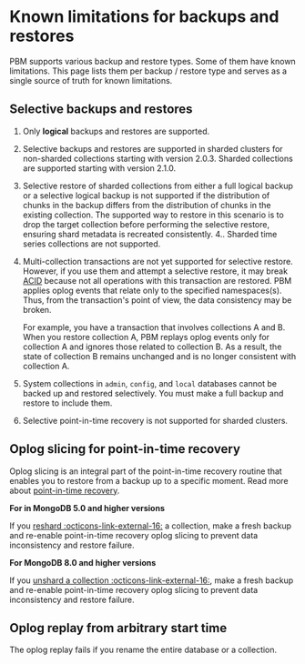 # Known limitations for backups and restores

PBM supports various backup and restore types. Some of them have known limitations. This page lists them per backup / restore type and serves as a single source of truth for known limitations.

## Selective backups and restores

1. Only **logical** backups and restores are supported.
2. Selective backups and restores are supported in sharded clusters for non-sharded collections starting with version 2.0.3. Sharded collections are supported starting with version 2.1.0.
3. Selective restore of sharded collections from either a full logical backup or a selective logical backup is not supported if the distribution of chunks in the backup differs from the distribution of chunks in the existing collection. The supported way to restore in this scenario is to drop the target collection before performing the selective restore, ensuring shard metadata is recreated consistently.
4.. Sharded time series collections are not supported.
5. Multi-collection transactions are not yet supported for selective restore. However, if you use them and attempt a selective restore, it may break [ACID](../reference/glossary.md#acid) because not all operations with this transaction are restored. PBM applies oplog events that relate only to the specified namespaces(s). Thus, from the transaction's point of view, the data consistency may be broken.

    For example, you have a transaction that involves collections A and B. When you restore collection A, PBM replays oplog events only for collection A and ignores those related to collection B. As a result, the state of collection B remains unchanged and is no longer consistent with collection A. 
    
6. System collections in ``admin``, ``config``, and ``local`` databases cannot be backed up and restored selectively. You must make a full backup and restore to include them.
7. Selective point-in-time recovery is not supported for sharded clusters.

## Oplog slicing for point-in-time recovery

Oplog slicing is an integral part of the point-in-time recovery routine that enables you to restore from a backup up to a specific moment. Read more about [point-in-time recovery](point-in-time-recovery.md).

**For in MongoDB 5.0 and higher versions**

If you [reshard :octicons-link-external-16:](https://www.mongodb.com/docs/manual/core/sharding-reshard-a-collection/) a collection, make a fresh backup and re-enable point-in-time recovery oplog slicing to prevent data inconsistency and restore failure.

**For MongoDB 8.0 and higher versions**

If you [unshard a collection :octicons-link-external-16:](https://www.mongodb.com/docs/v8.0/reference/command/unshardCollection/), make a fresh backup and re-enable point-in-time recovery oplog slicing to prevent data inconsistency and restore failure.

## Oplog replay from arbitrary start time

The oplog replay fails if you rename the entire database or a collection.
